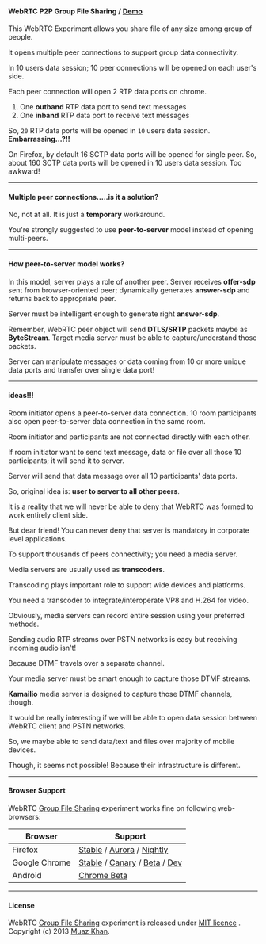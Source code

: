 #### WebRTC P2P Group File Sharing / [Demo](https://webrtc-experiment.appspot.com/file-hangout/)

This WebRTC Experiment allows you share file of any size among group of people.

It opens multiple peer connections to support group data connectivity.

In 10 users data session; 10 peer connections will be opened on each user's side.

Each peer connection will open 2 RTP data ports on chrome.

1. One **outband** RTP data port to send text messages
2. One **inband** RTP data port to receive text messages

So, `20` RTP data ports will be opened in `10` users data session. **Embarrassing...?!!**

On Firefox, by default 16 SCTP data ports will be opened for single peer. So, about 160 SCTP data ports will be opened in 10 users data session. Too awkward!

----

#### Multiple peer connections.....is it a solution?

No, not at all. It is just a **temporary** workaround.

You're strongly suggested to use **peer-to-server** model instead of opening multi-peers.

----

#### How peer-to-server model works?

In this model, server plays a role of another peer. Server receives **offer-sdp** sent from browser-oriented peer; dynamically generates **answer-sdp** and returns back to appropriate peer.

Server must be intelligent enough to generate right **answer-sdp**.

Remember, WebRTC peer object will send **DTLS/SRTP** packets maybe as **ByteStream**. Target media server must be able to capture/understand those packets.

Server can manipulate messages or data coming from 10 or more unique data ports and transfer over single data port!

----

#### ideas!!!

Room initiator opens a peer-to-server data connection. 10 room participants also open peer-to-server data connection in the same room.

Room initiator and participants are not connected directly with each other.

If room initiator want to send text message, data or file over all those 10 participants; it will send it to server.

Server will send that data message over all 10 participants' data ports.

So, original idea is: **user to server to all other peers**.

It is a reality that we will never be able to deny that WebRTC was formed to work entirely client side.

But dear friend! You can never deny that server is mandatory in corporate level applications.

To support thousands of peers connectivity; you need a media server.

Media servers are usually used as **transcoders**.

Transcoding plays important role to support wide devices and platforms.

You need a transcoder to integrate/interoperate VP8 and H.264 for video.

Obviously, media servers can record entire session using your preferred methods.

Sending audio RTP streams over PSTN networks is easy but receiving incoming audio isn't!

Because DTMF travels over a separate channel.

Your media server must be smart enough to capture those DTMF streams.

**Kamailio** media server is designed to capture those DTMF channels, though.

It would be really interesting if we will be able to open data session between WebRTC client and PSTN networks.

So, we maybe able to send data/text and files over majority of mobile devices.

Though, it seems not possible! Because their infrastructure is different.

----

#### Browser Support

WebRTC [Group File Sharing](https://webrtc-experiment.appspot.com/file-hangout/) experiment works fine on following web-browsers:

| Browser        | Support           |
| ------------- |-------------|
| Firefox | [Stable](http://www.mozilla.org/en-US/firefox/new/) / [Aurora](http://www.mozilla.org/en-US/firefox/aurora/) / [Nightly](http://nightly.mozilla.org/) |
| Google Chrome | [Stable](https://www.google.com/intl/en_uk/chrome/browser/) / [Canary](https://www.google.com/intl/en/chrome/browser/canary.html) / [Beta](https://www.google.com/intl/en/chrome/browser/beta.html) / [Dev](https://www.google.com/intl/en/chrome/browser/index.html?extra=devchannel#eula) |
| Android | [Chrome Beta](https://play.google.com/store/apps/details?id=com.chrome.beta&hl=en) |

----

#### License

WebRTC [Group File Sharing](https://webrtc-experiment.appspot.com/file-hangout/) experiment is released under [MIT licence](https://webrtc-experiment.appspot.com/licence/) . Copyright (c) 2013 [Muaz Khan](https://plus.google.com/100325991024054712503).
